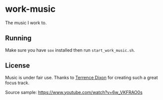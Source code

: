 # work-music

The music I work to.

## Running

Make sure you have `sox` installed then run `start_work_music.sh`.

## License

Music is under fair use. Thanks to [Terrence Dixon](https://www.residentadvisor.net/dj/terrencedixon) for creating such a great focus track.

Source sample: https://www.youtube.com/watch?v=6w_VKFRAO0s